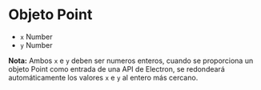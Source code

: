 # Objeto Point

* `x` Number
* `y` Number

**Nota:** Ambos `x` e `y` deben ser numeros enteros, cuando se proporciona un objeto Point como entrada de una API de Electron, se redondeará automáticamente los valores `x` e `y` al entero más cercano.
